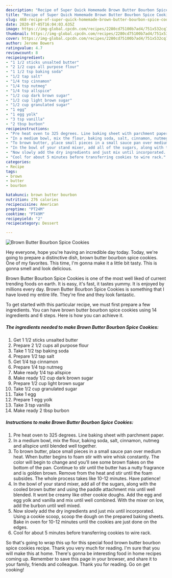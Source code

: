 ```yaml
---
description: "Recipe of Super Quick Homemade Brown Butter Bourbon Spice Cookies"
title: "Recipe of Super Quick Homemade Brown Butter Bourbon Spice Cookies"
slug: 468-recipe-of-super-quick-homemade-brown-butter-bourbon-spice-cookies
date: 2020-07-05T16:04:03.635Z
image: https://img-global.cpcdn.com/recipes/2280cd75100b7ad4/751x532cq70/brown-butter-bourbon-spice-cookies-recipe-main-photo.jpg
thumbnail: https://img-global.cpcdn.com/recipes/2280cd75100b7ad4/751x532cq70/brown-butter-bourbon-spice-cookies-recipe-main-photo.jpg
cover: https://img-global.cpcdn.com/recipes/2280cd75100b7ad4/751x532cq70/brown-butter-bourbon-spice-cookies-recipe-main-photo.jpg
author: Jerome Bowers
ratingvalue: 4.7
reviewcount: 8
recipeingredient:
- "1 1/2 sticks unsalted butter"
- "2 1/2 cups all purpose flour"
- "1 1/2 tsp baking soda"
- "1/2 tap salt"
- "1/4 tsp cinnamon"
- "1/4 tsp nutmeg"
- "1/4 tsp allspice"
- "1/2 cup dark brown sugar"
- "1/2 cup light brown sugar"
- "1/2 cup granulated sugar"
- "1 egg"
- "1 egg yolk"
- "3 tsp vanilla"
- "2 tbsp burbon"
recipeinstructions:
- "Pre heat oven to 325 degrees. Line baking sheet with parchment paper."
- "In a medium bowl, mix the flour, baking soda, salt, cinnamon, nutmeg and allspice until blended well together."
- "To brown butter, place small pieces in a small sauce pan over medium heat. When butter begins to foam stir with wire whisk constantly. The color will begin to change and you&#39;ll see some brown flakes on the bottom of the pan. Continue to stir until the butter has a nutty fragrance and is golden brown. Remove from the heat and stir until the foam subsides. The whole process takes like 10-12 minutes. Have patience!"
- "In the bowl of your stand mixer, add all of the sugars, along with the cooled brown butter and using the paddle attachment mix until well blended. It wont be creamy like other cookie doughs. Add the egg and egg yolk and vanilla and mix until well combined. With the mixer on low, add the burbon until well mixed."
- "Now slowly add the dry ingredients and just mix until incorporated. Using a cookie scoop, scoop the dough on the prepared baking sheets. Bake in oven for 10-12 minutes until the cookies are just done on the edges."
- "Cool for about 5 minutes before transferring cookies to wire rack."
categories:
- Recipe
tags:
- brown
- butter
- bourbon

katakunci: brown butter bourbon 
nutrition: 276 calories
recipecuisine: American
preptime: "PT24M"
cooktime: "PT49M"
recipeyield: "2"
recipecategory: Dessert

---
```



![Brown Butter Bourbon Spice Cookies](https://img-global.cpcdn.com/recipes/2280cd75100b7ad4/751x532cq70/brown-butter-bourbon-spice-cookies-recipe-main-photo.jpg)

Hey everyone, hope you're having an incredible day today. Today, we're going to prepare a distinctive dish, brown butter bourbon spice cookies. One of my favorites. This time, I'm gonna make it a little bit tasty. This is gonna smell and look delicious.

Brown Butter Bourbon Spice Cookies is one of the most well liked of current trending foods on earth. It is easy, it's fast, it tastes yummy. It is enjoyed by millions every day. Brown Butter Bourbon Spice Cookies is something that I have loved my entire life. They're fine and they look fantastic.




To get started with this particular recipe, we must first prepare a few ingredients. You can have brown butter bourbon spice cookies using 14 ingredients and 6 steps. Here is how you can achieve it.

<!--inarticleads1-->

##### The ingredients needed to make Brown Butter Bourbon Spice Cookies:

1. Get 1 1/2 sticks unsalted butter
1. Prepare 2 1/2 cups all purpose flour
1. Take 1 1/2 tsp baking soda
1. Prepare 1/2 tap salt
1. Get 1/4 tsp cinnamon
1. Prepare 1/4 tsp nutmeg
1. Make ready 1/4 tsp allspice
1. Make ready 1/2 cup dark brown sugar
1. Prepare 1/2 cup light brown sugar
1. Take 1/2 cup granulated sugar
1. Take 1 egg
1. Prepare 1 egg yolk
1. Take 3 tsp vanilla
1. Make ready 2 tbsp burbon




<!--inarticleads2-->

##### Instructions to make Brown Butter Bourbon Spice Cookies:

1. Pre heat oven to 325 degrees. Line baking sheet with parchment paper.
1. In a medium bowl, mix the flour, baking soda, salt, cinnamon, nutmeg and allspice until blended well together.
1. To brown butter, place small pieces in a small sauce pan over medium heat. When butter begins to foam stir with wire whisk constantly. The color will begin to change and you&#39;ll see some brown flakes on the bottom of the pan. Continue to stir until the butter has a nutty fragrance and is golden brown. Remove from the heat and stir until the foam subsides. The whole process takes like 10-12 minutes. Have patience!
1. In the bowl of your stand mixer, add all of the sugars, along with the cooled brown butter and using the paddle attachment mix until well blended. It wont be creamy like other cookie doughs. Add the egg and egg yolk and vanilla and mix until well combined. With the mixer on low, add the burbon until well mixed.
1. Now slowly add the dry ingredients and just mix until incorporated. Using a cookie scoop, scoop the dough on the prepared baking sheets. Bake in oven for 10-12 minutes until the cookies are just done on the edges.
1. Cool for about 5 minutes before transferring cookies to wire rack.




So that's going to wrap this up for this special food brown butter bourbon spice cookies recipe. Thank you very much for reading. I'm sure that you will make this at home. There's gonna be interesting food in home recipes coming up. Remember to save this page in your browser, and share it to your family, friends and colleague. Thank you for reading. Go on get cooking!
